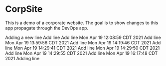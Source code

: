 # CorpSite

This is a demo of a corporate website.  The goal is to show changes to this app propagate through the DevOps app.

Adding a new line
Add line
Add line Mon Apr 19 12:08:59 CDT 2021
Add line Mon Apr 19 13:59:56 CDT 2021
Add line Mon Apr 19 14:19:46 CDT 2021
Add line Mon Apr 19 14:29:41 CDT 2021
Add line Mon Apr 19 14:29:50 CDT 2021
Add line Mon Apr 19 14:29:55 CDT 2021
Add line Mon Apr 19 16:17:48 CDT 2021
Adding line
